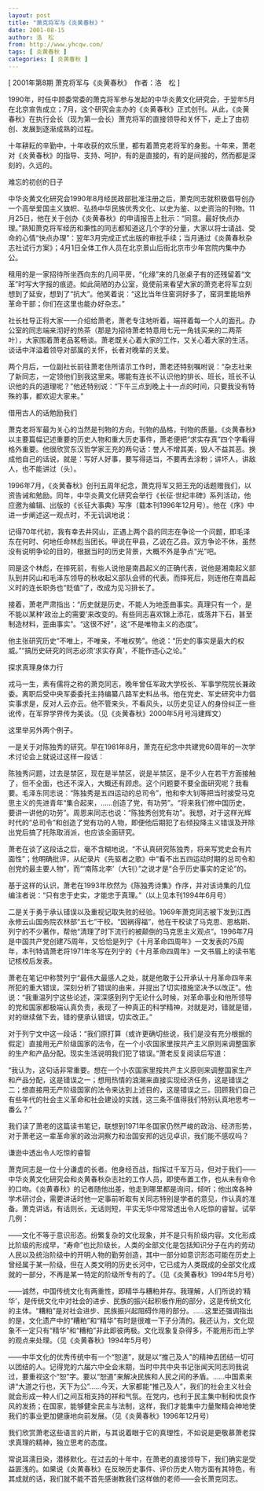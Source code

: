 ```yaml
---
layout: post
title: "萧克将军与《炎黄春秋》"
date: 2001-08-15
author: 洛　松
from: http://www.yhcqw.com/
tags: [ 炎黄春秋 ]
categories: [ 炎黄春秋 ]
---
```



[ 2001年第8期 萧克将军与《炎黄春秋》　作者：洛　松 ]


1990年，时任中顾委常委的萧克将军参与发起的中华炎黄文化研究会，于翌年5月在北京宣告成立；7月，这个研究会主办的《炎黄春秋》正式创刊。从此，《炎黄春秋》在执行会长（现为第一会长）萧克将军的直接领导和关怀下，走上了由初创、发展到逐渐成熟的过程。


十年耕耘的辛勤中，十年收获的欢乐里，都有着萧克老将军的身影。十年来，萧老对《炎黄春秋》的指导、支持、呵护，有的是直接的，有的是间接的，然而都是深刻的，久远的。

难忘的初创的日子


中华炎黄文化研究会1990年8月经民政部批准注册之后，萧克同志就积极倡导创办一个高举爱国主义旗帜、弘扬中华民族优秀文化、以史为鉴、以史资治的刊物。11月25日，他在关于创办《炎黄春秋》的申请报告上批示：“同意。最好快点办理。”熟知萧克将军经历和秉性的同志都知道这几个字的分量，大家以将士请战、受命的心情“快点办理”：翌年3月完成正式出版的审批手续；当月通过《炎黄春秋杂志社试行方案》；4月1日全体工作人员在北京景山后街北京市少年宫院内集中办公。


租用的是一家招待所坐西向东的几间平房，“化缘”来的几张桌子有的还残留着“文革”时写大字报的痕迹。如此简陋的办公室，竟使前来看望大家的萧克老将军立刻想到了延安，想到了“抗大”。他笑着说：“这比当年住窑洞好多了，窑洞里能培养革命干部；你们在这里也能办好杂志。”


社长杜导正将大家一一介绍给萧老，萧老专注地听着，端祥着每一个人的面孔。办公室的同志端来沏好的热茶（那是为招待萧老特意用七元一角钱买来的二两茶叶），大家围着萧老品茗畅谈。萧老既关心着大家的工作，又关心着大家的生活。谈话中洋溢着领导对部属的关怀，长者对晚辈的关爱。


两个月后，一位副社长前往萧老住所请示工作时，萧老还特别嘱咐说：“杂志社来了新同志，一定领他们到我这里来。哪能有连长不认识他的排长、班长，班长不认识他的兵的道理呢？”他还特别说：“下午三点到晚上十一点的时间，只要我没有特殊的事，都欢迎大家来。”

借用古人的话勉励我们


萧克老将军最为关心的当然是刊物的方向，刊物的品格，刊物的质量。《炎黄春秋》以主要篇幅记述重要的历史人物和重大历史事件，萧老便把“求实存真”四个字看得格外重要。他很欣赏东汉哲学家王充的两句话：誉人不增其美，毁人不益其恶。换成他自己的话说，就是：写好人好事，要写得适当，不要再去涂粉；讲坏人，讲敌人，也不能讲过（头）。


1996年7月，《炎黄春秋》创刊五周年纪念，萧克将军又把王充的话题赠我们，以资告诫和勉励。同年，中华炎黄文化研究会举行《长征·世纪丰碑》系列活动，他应邀为编辑、出版的《长征大事典》写序（载本刊1996年12月号）。他在《序》中进一步阐述这一观点时，不无讥讽地说：


记得70年代初，我有幸去井冈山，正遇上两个县的同志在争论一个问题，即毛泽东在何时、何地任命林彪当团长。甲说在甲县，乙说在乙县。双方争论不休，虽然没有说明争论的目的，根据当时的历史背景，大概不外是争点“光”吧。


同是这个林彪，在摔死前，有些人说他是南昌起义的正确代表，说他是湘南起义部队到井冈山和毛泽东领导的秋收起义部队会师的代表。而摔死后，则连他在南昌起义时的连长职务也“贬值”了，改成为见习排长了。


接着，萧老严肃指出：“历史就是历史，不能人为地歪曲事实。真理只有一个，是不能以某种‘政治上的需要’来改变的。有些同志喜欢锦上添花，或落井下石，甚至制造材料，歪曲事实”。“这很不好”，这“不是唯物主义的态度”。

他主张研究历史“不唯上，不唯亲，不唯权势”。他说：“历史的事实是最大的权威。”“搞历史研究的同志必须‘求实存真’，不能作违心之论。”

探求真理身体力行


戎马一生，素有儒将之称的萧克同志，晚年曾任军政大学校长、军事学院院长兼政委。离职后受中央军委委托主持编纂八路军史料丛书。他在党史、军史研究中力倡实事求是，反对人云亦云。他不管来头，不看风头，以历史见证人的身份纠正一些讹传，在军界学界传为美谈。（见《炎黄春秋》2000年5月号冯建辉文）

这里举另外两个例子。

一是关于对陈独秀的研究。早在1981年8月，萧克在纪念中共建党60周年的一次学术讨论会上就说过这样一段话：


陈独秀问题，过去是禁区，现在是半禁区，说是半禁区，是不少人在若干方面接触了，但不全面，也还不深入，大概还有顾虑。这个问题要不要全面研究呢？我看要。毛泽东同志说：“陈独秀是五四运动的总司令”，他和李大钊等把当时接受马克思主义的先进青年“集合起来，……创造了党，有功劳”。“将来我们修中国历史，要讲一讲他的功劳”。周恩来同志也说：“陈独秀创党有功”。我想，对于这样光辉时代的“总司令”和创造了党有功的人物，即便他后期犯了右倾投降主义错误及开除出党后搞了托陈取消派，也应该全面研究。


萧老在谈了这段话之后，毫不含糊地说，“不认真研究陈独秀，将来写党史会有片面性”；他明确批评，从纪录片《先驱者之歌》中“看不出五四运动时期的总司令和创党的最主要人物”，而“‘南陈北李’（大钊）”之说才是“合乎历史事实的定论”的。

基于这样的认识，萧老在1993年欣然为《陈独秀诗集》作序，并对该诗集的几位编注者说：“只有忠于史实，才能忠于真理。”（以上见本刊1994年6月号）


二是关于勇于承认错误以及重视记取失败的经验。1969年萧克同志被下发到江西永修云山国务院农林部“五七”干校。“因祸得福”，他在干校读了马克思、恩格斯、列宁的不少著作，帮他“清理了时下流行的被颠倒的马克思主义观点”。1996年7月是中国共产党创建75周年，又恰恰是列宁《十月革命四周年》一文发表的75周年，本刊特请萧老将1971年冬写在列宁的《十月革命四周年》一文书眉上的读书笔记核校后发表。


萧老在笔记中称赞列宁“最伟大最感人之处，就是他敢于公开承认十月革命四年来所犯的重大错误，深刻分析了错误的由来，并提出了切实措施坚决予以改正”。他说：“我重温列宁这些论述，深深感到列宁无论什么时候，对革命事业和他所领导的党和国家都极端认真负责，表现了一种真正的科学精神，对就是对，错就是错，对的继续做下去，错的便承认错误，切实改正。”


对于列宁文中这一段话：“我们原打算（或许更确切些说，我们是没有充分根据的假定）直接用无产阶级国家的法令，在一个小农国家里按共产主义原则来调整国家的生产和产品分配。现实生活说明我们犯了错误。”萧老反复阅读后写道：


“我认为，这句话非常重要。想在一个小农国家里按共产主义原则来调整国家生产和产品分配，这是错误之一；想用热情的浪潮来直接实现经济任务，这是错误之二；想直接用无产阶级国家的法令来达到上述目的，这是错误之三。回顾我们自己有些年代的社会主义革命和社会建设的实践，这三条不值得我们特别认真地思考一番么？”

我们读了萧老的这篇读书笔记，联想到1971年冬国家仍然严峻的政治、经济形势，对于萧老这一辈革命家的政治洞察力和治国安邦的远见卓识，我们能不感叹吗？

谦逊中透出令人吃惊的睿智


萧克同志是一位十分谦虚的长者。他身经百战，指挥过千军万马，但对于我们——中华炎黄文化研究会和炎黄春秋杂志社的工作人员，即使布置工作，也从未有命令的口吻。《炎黄春秋》的记者随他出差，他走到哪里都是询问，倾听；他出席各种学术研讨会，需要讲话时他一定事前听取有关同志特别是学者的意见，作认真的准备。萧克讲话，有话则长，无话则短，平实无华中常常透出令人吃惊的睿智。试举几例：


——文化不等于意识形态。纷繁复杂的文化现象，并不是只有阶级内容。文化形成比阶级的形成早，“寿命”也比阶级长，人类的全部文化是包括知识分子在内的劳动人民以及统治阶级中的开明人物的勤劳创造，其中一部分如意识形态可能在历史上曾经属于某一阶级，但在人类文明的历史长河中，它已成为人类既成的全部文化成就的一部分，不再是某一特定的阶级所专有的了。（见《炎黄春秋》1994年5月号）


——诚然，中国传统文化有两重性，即精华与糟粕并存。我理解，人们所说的‘精华’，是传统文化中对社会的进步、民族的振兴起积极作用的部分，这是传统文化的主体。“糟粕”是对社会进步、民族振兴起阻碍作用的部分。……这里还强调指出的是，文化遗产中的“糟粕”和“精华”有时是很难一下子分清的。我还认为，文化现象不一定只有“精华”和“糟粕”非此即彼两极。文化现象复杂得多，不能用形而上学的观点来处理。（见《炎黄春秋》1994年5月号）


——中华文化的优秀传统中有一个“恕道”，就是以“推己及人”的精神去团结一切可以团结的人。记得党的六届六中全会末期，当时中共中央书记张闻天同志同我说过，要重视这个“恕”字。要以“恕道”来解决民族和人民之间的矛盾。……中国素来讲“大道之行也，天下为公”……今天，大家都能“推己及人”，我们的社会主义社会就会形成一种人们之间互相支持的祥和气氛。在党内，也利于民主集中制和优良作风的发扬；在国家，能够健全民主与法制，这样，我们才能集中力量聚精会神地使我们的事业更加健康地向前发展。（见《炎黄春秋》1996年12月号）

我们欣赏萧老这些语言的片断，与其说着眼于它的真理性，不如说是更敬慕萧老探求真理的精神，独立思考的态度。


常说耳濡目染，潜移默化。在过去的十年中，在萧老的直接领导下，我们确实是受益匪浅的。如果说《炎黄春秋》在反映历史事件、评价历史人物方面有其特色，有其成就的话，我们就不能不首先感谢教我们这样做的老师——会长萧克同志。


